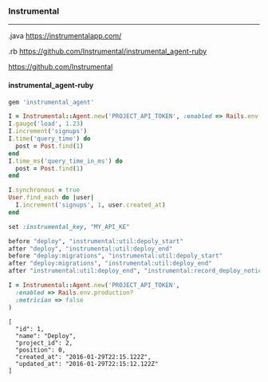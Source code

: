 ### Instrumental
---

.java
https://instrumentalapp.com/

.rb
https://github.com/Instrumental/instrumental_agent-ruby

https://github.com/Instrumental


#### instrumental_agent-ruby
```sh
gem 'instrumental_agent'

```

```ruby
I = Instrumental::Agent.new('PROJECT_API_TOKEN', :enabled => Rails.env.production?)
I.gauge('load', 1.23)
I.increment('signups')
I.time('query_time') do
  post = Post.find(1)
end
I.time_ms('query_time_in_ms') do
  post = Post.find(1)
end

I.synchronous = true
User.find_each do |user|
  I.increment('signups', 1, user.created_at)
end

set :instrumental_key, "MY_API_KE"

before "deploy", "instrumental:util:depoly_start"
after "deploy", "instrumental:util:deploy_end"
before "deploy:migrations", "instrumental:util:depoly_start"
after "deploy:migrations", "instrumental:util:deploy_end"
after "instrumental:util:deploy_end", "instrumental:record_deploy_notice"

I = Instrumental::Agent.new('PROJECT_API_TOKEN',
  :enabled => Rails.env.production?
  :metrician => false
)

```

```
[
  "id": 1,
  "name": "Deploy",
  "project_id": 2,
  "position": 0,
  "created_at": "2016-01-29T22:15.122Z",
  "updated_at": "2016-01-29T22:15:12.122Z"
]
```


